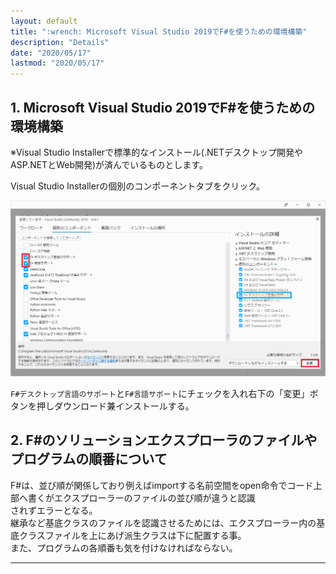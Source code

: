 ```yaml
---
layout: default
title: ":wrench: Microsoft Visual Studio 2019でF#を使うための環境構築"
description: "Details"
date: "2020/05/17"
lastmod: "2020/05/17"
---
```


## 1. Microsoft Visual Studio 2019でF#を使うための環境構築

※Visual Studio Installerで標準的なインストール(.NETデスクトップ開発やASP.NETとWeb開発)が済んでいるものとします。  

Visual Studio Installerの個別のコンポーネントタブをクリック。 

![1-1](VsAddInst/VsFsharpInstalls.png)

`F#デスクトップ言語のサポート`と`F#言語サポート`にチェックを入れ右下の「変更」ボタンを押しダウンロード兼インストールする。  

## 2. F#のソリューションエクスプローラのファイルやプログラムの順番について

F#は、並び順が関係しており例えばimportする名前空間をopen命令でコード上部へ書くがエクスプローラーのファイルの並び順が違うと認識  
されずエラーとなる。  
継承など基底クラスのファイルを認識させるためには、エクスプローラー内の基底クラスファイルを上にあげ派生クラスは下に配置する事。  
また、プログラムの各順番も気を付けなければならない。  

* * *
